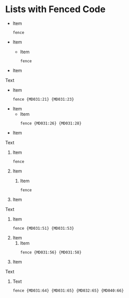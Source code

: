 # Lists with Fenced Code

- Item

  ```text
  fence
  ```

- Item
  - Item

    ```text
    fence
    ```

- Item

Text

- Item
  ```text
  fence {MD031:21} {MD031:23}
  ```
- Item
  - Item
    ```text
    fence {MD031:26} {MD031:28}
    ```
- Item

Text

1. Item

   ```text
   fence
   ```

1. Item
   1. Item

      ```text
      fence
      ```

1. Item

Text

1. Item
   ```text
   fence {MD031:51} {MD031:53}
   ```
1. Item
   1. Item
      ```text
      fence {MD031:56} {MD031:58}
      ```
1. Item

Text

1. Text
   ```shell
   fence {MD031:64} {MD031:65} {MD032:65} {MD040:66}
  ```
